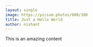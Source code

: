```yaml
---
layout: single
image: https://picsum.photos/900/300
title: Just a Hello World
author: nishant
---
```

This is an amazing content